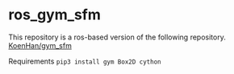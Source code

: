 # ros_gym_sfm

This repository is a ros-based version of the following repository.
[KoenHan/gym_sfm](https://github.com/KoenHan/gym_sfm)

Requirements
```pip3 install gym Box2D cython ```
